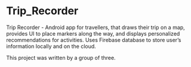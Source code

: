 # Trip_Recorder
Trip Recorder - Android app for travellers, that draws their trip on a map,
provides UI to place markers along the way, and displays personalized recommendations for activities.
Uses Firebase database to store user’s information locally and on the cloud. 

This project was written by a group of three. 
